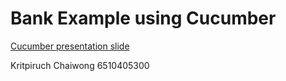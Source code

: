 # Bank Example using Cucumber

[Cucumber presentation slide](https://github.com/ladyusa/cucumber-atm/blob/master/cucumber.pdf)

Kritpiruch Chaiwong 6510405300

